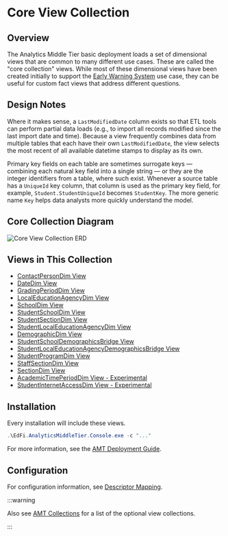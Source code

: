 # Core View Collection

## Overview

The Analytics Middle Tier basic deployment loads a set of dimensional views that
are common to many different use cases. These are called the "core collection"
views. While most of these dimensional views have been created initially to
support the [Early Warning
System](../early-warning-system-collection/readme.md) use case, they
can be useful for custom fact views that address different questions.

## Design Notes

Where it makes sense, a `LastModifiedDate` column exists so that ETL tools can
perform partial data loads (e.g., to import all records modified since the last
import date and time). Because a view frequently combines data from multiple
tables that each have their own `LastModifiedDate`, the view selects the most
recent of all available datetime stamps to display as its own.

Primary key fields on each table are sometimes surrogate keys — combining each
natural key field into a single string — or they are the integer identifiers
from a table, where such exist. Whenever a source table has a `UniqueId` key
column, that column is used as the primary key field, for example,
`Student.StudentUniqueId` becomes `StudentKey`. The more generic
name `Key` helps data analysts more quickly understand the model.

## Core Collection Diagram

![Core View Collection ERD](https://edfidocs.blob.core.windows.net/$web/img/reference/analytics-middle-tier/Core%20View%20Collection%20ERD.png)

## Views in This Collection

* [ContactPersonDim View](./contactpersondim-view.md)
* [DateDim View](./datedim-view.md)
* [GradingPeriodDim View](./gradingperioddim-view/readme.md)
* [LocalEducationAgencyDim
    View](./localeducationagencydim-view.md)
* [SchoolDim View](./schooldim-view.md)
* [StudentSchoolDim View](./studentschooldim-view.md)
* [StudentSectionDim View](./studentsectiondim-view.md)
* [StudentLocalEducationAgencyDim
    View](./studentlocaleducationagencydim-view.md)
* [DemographicDim View](./demographicdim-view.md)
* [StudentSchoolDemographicsBridge
    View](./studentschooldemographicsbridge-view.md)
* [StudentLocalEducationAgencyDemographicsBridge
    View](./studentlocaleducationagencydemographicsbridge-view.md)
* [StudentProgramDim View](./studentprogramdim-view.md)
* [StaffSectionDim View](./staffsectiondim-view.md)
* [SectionDim View](./sectiondim-view.md)
* [AcademicTimePeriodDim View -
    Experimental](./academictimeperioddim-view-experimental.md)
* [StudentInternetAccessDim View -
    Experimental](./studentinternetaccessdim-view-experimental.md)

## Installation

Every installation will include these views.

```powershell
.\EdFi.AnalyticsMiddleTier.Console.exe -c "..."
```

For more information, see the [AMT Deployment
Guide](../../../deployment-guide/readme.mdx).

## Configuration

For configuration information, see [Descriptor Mapping](../../../deployment-guide/descriptor-mapping.md).

:::warning

Also see [AMT Collections](../readme.md) for a list of the
optional view collections.

:::

